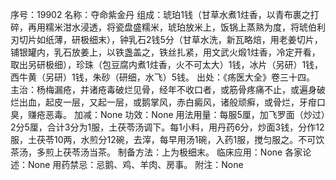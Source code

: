 序号：19902
名称：夺命紫金丹
组成：琥珀1钱（甘草水煮1炷香，以青布裹之打碎，再用糯米泔水浸透，将瓷盘盛糯米，琥珀放米上，饭锅上蒸熟为度，将琥伯利刃切片如纸薄，研极细末），钟乳石2钱5分（甘草水洗，新瓦略焙，用老姜切片，铺银罐内，乳石放姜上，以铁盏盖之，铁丝扎紧，用文武火煅1炷香，冷定开看，取出另研极细），珍珠（包豆腐内煮1炷香，火不可太大）1钱，冰片（另研）1钱，西牛黄（另研）1钱，朱砂（研细，水飞）5钱。
出处：《疡医大全》卷三十四。
主治：杨梅漏疮，并诸疮毒破烂见骨，经年不收口者，或筋骨疼痛不止，或遍身破烂出血，起皮一层，又起一层，或鹅掌风，赤白癜风，诸般顽癣，或骨烂，牙疳口臭，赚疮恶毒。
加减：None
功效：None
用法用量：每服5厘，加飞罗面（炒过）2分5厘，合计3分为1服，土茯苓汤调下。每1小料，用丹药6分，炒面3钱，分作12服，土茯苓10两，水煎分12碗，去滓，每早用汤1碗，入药1服，搅匀服之。不可饮茶汤，多煎上茯苓汤当茶。
制备方法：上为极细末。
临床应用：None
各家论述：None
用药禁忌：忌鹅、鸡、羊肉、房事。
附注：None
